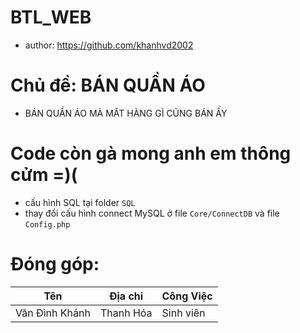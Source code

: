 # BTL_WEB
+ author: https://github.com/khanhvd2002
# Chủ đề: BÁN QUẦN ÁO
+ BÁN QUẦN ÁO MÀ MĂT HÀNG GÌ CŨNG BÁN ẤY
# Code còn gà mong anh em thông cửm =)(
+ cấu hình SQL tại folder `SQL`    
+ thay đổi cấu hình connect MySQL ở file `Core/ConnectDB` và file `Config.php`
# Đóng góp: 

| Tên  | Địa chỉ | Công Việc |
|--------------|-------|------|
|Văn Đình Khánh | Thanh Hóa | Sinh viên | 


